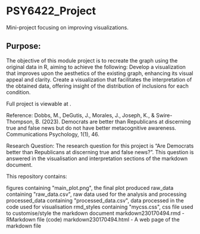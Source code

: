 # PSY6422_Project
Mini-project focusing on improving visualizations.

## Purpose:
The objective of this module project is to recreate the graph using the original data in R, aiming to achieve the following:
Develop a visualization that improves upon the aesthetics of the existing graph, enhancing its visual appeal and clarity.
Create a visualization that facilitates the interpretation of the obtained data, offering insight of the distribution of inclusions for each condition.

Full project is viewable at .

Reference: Dobbs, M., DeGutis, J., Morales, J., Joseph, K., & Swire-Thompson, B. (2023). Democrats are better than Republicans at discerning true and false news but do not have better metacognitive awareness. Communications Psychology, 1(1), 46.

Research Question:
The research question for this project is “Are Democrats better than Republicans at discerning true and false news?”. This question is answered in the visualisation and interpretation sections of the markdown document.

This repository contains:

figures
containing "main_plot.png", the final plot produced
raw_data
containing "raw_data.csv", raw data used for the analysis and processing
processed_data
containing "processed_data.csv", data processed in the code used for visualisation
rmd_styles
containing "mycss.css", css file used to customise/style the markdown document
markdown230170494.rmd - RMarkdown file (code)
markdown230170494.html - A web page of the markdown file
